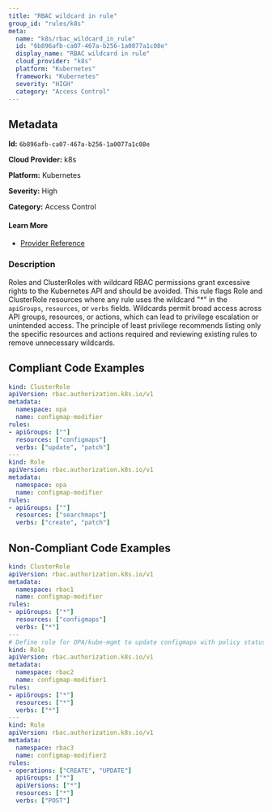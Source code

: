 ```yaml
---
title: "RBAC wildcard in rule"
group_id: "rules/k8s"
meta:
  name: "k8s/rbac_wildcard_in_rule"
  id: "6b896afb-ca07-467a-b256-1a0077a1c08e"
  display_name: "RBAC wildcard in rule"
  cloud_provider: "k8s"
  platform: "Kubernetes"
  framework: "Kubernetes"
  severity: "HIGH"
  category: "Access Control"
---
```

## Metadata

**Id:** `6b896afb-ca07-467a-b256-1a0077a1c08e`

**Cloud Provider:** k8s

**Platform:** Kubernetes

**Severity:** High

**Category:** Access Control

#### Learn More

 - [Provider Reference](https://kubernetes.io/docs/reference/access-authn-authz/rbac/)

### Description

 Roles and ClusterRoles with wildcard RBAC permissions grant excessive rights to the Kubernetes API and should be avoided. This rule flags Role and ClusterRole resources where any rule uses the wildcard "*" in the `apiGroups`, `resources`, or `verbs` fields. Wildcards permit broad access across API groups, resources, or actions, which can lead to privilege escalation or unintended access. The principle of least privilege recommends listing only the specific resources and actions required and reviewing existing rules to remove unnecessary wildcards.


## Compliant Code Examples
```yaml
kind: ClusterRole
apiVersion: rbac.authorization.k8s.io/v1
metadata:
  namespace: opa
  name: configmap-modifier
rules:
- apiGroups: [""]
  resources: ["configmaps"]
  verbs: ["update", "patch"]
---
kind: Role
apiVersion: rbac.authorization.k8s.io/v1
metadata:
  namespace: opa
  name: configmap-modifier
rules:
- apiGroups: [""]
  resources: ["searchmaps"]
  verbs: ["create", "patch"]
```
## Non-Compliant Code Examples
```yaml
kind: ClusterRole
apiVersion: rbac.authorization.k8s.io/v1
metadata:
  namespace: rbac1
  name: configmap-modifier
rules:
- apiGroups: ["*"]
  resources: ["configmaps"]
  verbs: ["*"]
---
# Define role for OPA/kube-mgmt to update configmaps with policy status.
kind: Role
apiVersion: rbac.authorization.k8s.io/v1
metadata:
  namespace: rbac2
  name: configmap-modifier1
rules:
- apiGroups: ["*"]
  resources: ["*"]
  verbs: ["*"]
---
kind: Role
apiVersion: rbac.authorization.k8s.io/v1
metadata:
  namespace: rbac3
  name: configmap-modifier2
rules:
- operations: ["CREATE", "UPDATE"]
  apiGroups: ["*"]
  apiVersions: ["*"]
  resources: ["*"]
  verbs: ["POST"]

```